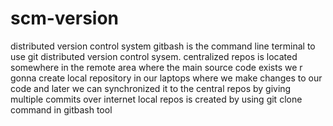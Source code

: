 # scm-version
distributed version control system 
gitbash is the command line terminal to use git distributed version control sysem.
centralized repos is located somewhere in the remote area where the main source code exists
we r gonna create local repository in our laptops where we make changes to our code and later we can synchronized it to the central repos by giving multiple commits
over internet
local repos is created by using git clone <url> command in gitbash tool
